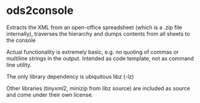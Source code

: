 # ods2console
Extracts the XML from an open-office spreadsheet (which is a .zip file internally), traverses the hierarchy and dumps contents from all sheets to the console

Actual functionality is extremely basic, e.g. no quoting of commas or multiline strings in the output. Intended as code template, not as command line utility.

The only library dependency is ubiquitous libz (-lz)

Other libraries (tinyxml2, minizip from libz source) are included as source and come under their own license.